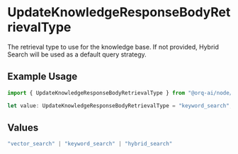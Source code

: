 # UpdateKnowledgeResponseBodyRetrievalType

The retrieval type to use for the knowledge base. If not provided, Hybrid Search will be used as a default query strategy.

## Example Usage

```typescript
import { UpdateKnowledgeResponseBodyRetrievalType } from "@orq-ai/node/models/operations";

let value: UpdateKnowledgeResponseBodyRetrievalType = "keyword_search";
```

## Values

```typescript
"vector_search" | "keyword_search" | "hybrid_search"
```